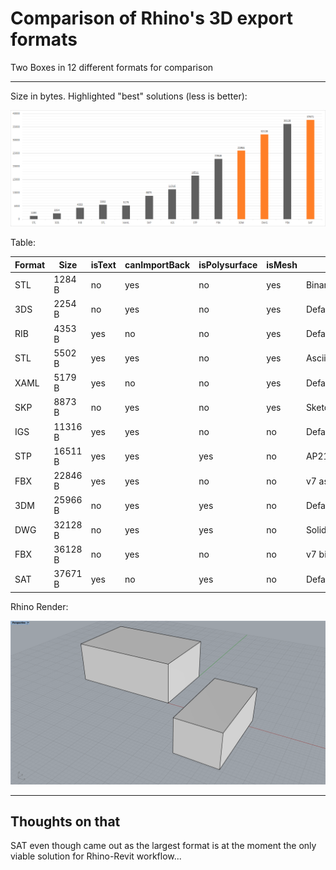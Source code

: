 # Comparison of Rhino's 3D export formats
 
Two Boxes in 12 different formats for comparison

---

Size in bytes. Highlighted "best" solutions (less is better):

![Chart](Chart.png)

Table:

|Format|Size                         |isText|canImportBack                                |isPolysurface|isMesh|Setting              |
|------|-----------------------------|------|---------------------------------------------|-------------|------|---------------------|
|STL   |1284 B                       |no    |yes                                          |no           |yes   |Binary               |
|3DS   |2254 B                       |no    |yes                                          |no           |yes   |Default              |
|RIB   |4353 B                       |yes   |no                                           |no           |yes   |Default              |
|STL   |5502 B                       |yes   |yes                                          |no           |yes   |Ascii                |
|XAML  |5179 B                       |yes   |no                                           |no           |yes   |Default              |
|SKP   |8873 B                       |no    |yes                                          |no           |yes   |SketchUp 2013        |
|IGS   |11316 B                      |yes   |yes                                          |no           |no    |Default              |
|STP   |16511 B                      |yes   |yes                                          |yes          |no    |AP214AutomotiveDesign|
|FBX   |22846 B                      |yes   |yes                                          |no           |no    |v7 ascii             |
|3DM   |25966 B                      |no    |yes                                          |yes          |no    |Default              |
|DWG   |32128 B                      |no    |yes                                          |yes          |no    |Solids               |
|FBX   |36128 B                      |no    |yes                                          |no           |no    |v7 binary            |
|SAT   |37671 B                      |yes   |no                                           |yes          |no    |Default              |

Rhino Render:

![scene](scene.png)

---
## Thoughts on that 
SAT even though came out as the largest format is at the moment the only viable solution for Rhino-Revit workflow...
